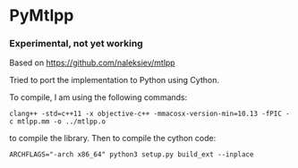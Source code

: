 # PyMtlpp

### Experimental, not yet working

Based on https://github.com/naleksiev/mtlpp

Tried to port the implementation to Python using Cython.

To compile, I am using the following commands: 

`clang++ -std=c++11 -x objective-c++ -mmacosx-version-min=10.13 -fPIC -c mtlpp.mm -o ../mtlpp.o`

to compile the library.  Then to compile the cython code:

`ARCHFLAGS="-arch x86_64" python3 setup.py build_ext --inplace`
